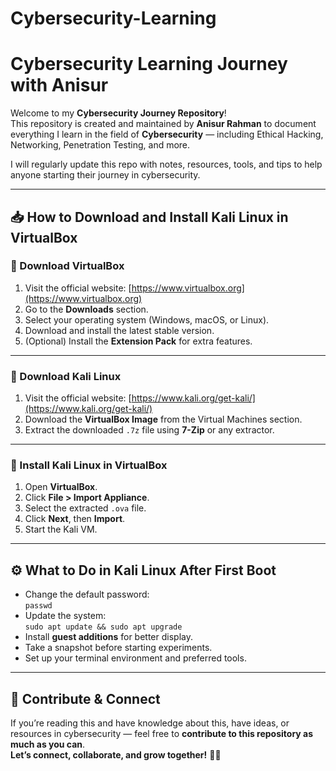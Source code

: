 # Cybersecurity-Learning
# Cybersecurity Learning Journey with Anisur

Welcome to my **Cybersecurity Journey Repository**!  
This repository is created and maintained by **Anisur Rahman** to document everything I learn in the field of **Cybersecurity** — including Ethical Hacking, Networking, Penetration Testing, and more.

I will regularly update this repo with notes, resources, tools, and tips to help anyone starting their journey in cybersecurity.

---

## 📥 How to Download and Install Kali Linux in VirtualBox

### 🔗 Download VirtualBox
1. Visit the official website: [https://www.virtualbox.org](https://www.virtualbox.org)
2. Go to the **Downloads** section.
3. Select your operating system (Windows, macOS, or Linux).
4. Download and install the latest stable version.
5. (Optional) Install the **Extension Pack** for extra features.

---

### 🔗 Download Kali Linux
1. Visit the official website: [https://www.kali.org/get-kali/](https://www.kali.org/get-kali/)
2. Download the **VirtualBox Image** from the Virtual Machines section.
3. Extract the downloaded `.7z` file using **7-Zip** or any extractor.

---

### 🔧 Install Kali Linux in VirtualBox
1. Open **VirtualBox**.
2. Click **File > Import Appliance**.
3. Select the extracted `.ova` file.
4. Click **Next**, then **Import**.
5. Start the Kali VM.

---

## ⚙️ What to Do in Kali Linux After First Boot
- Change the default password:  
  `passwd`
- Update the system:  
  `sudo apt update && sudo apt upgrade`
- Install **guest additions** for better display.
- Take a snapshot before starting experiments.
- Set up your terminal environment and preferred tools.

---

## 📢 Contribute & Connect

If you’re reading this and have knowledge about this, have ideas, or resources in cybersecurity — feel free to **contribute to this repository as much as you can**.  
**Let’s connect, collaborate, and grow together!** 🚀💪



